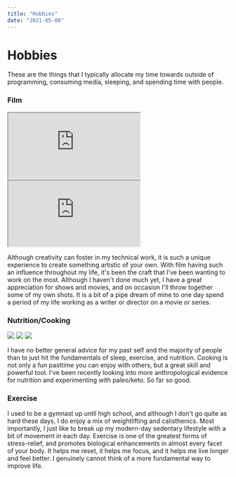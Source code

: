 ```yaml
---
title: "Hobbies"
date: "2021-05-08"
---
```


# Hobbies

These are the things that I typically allocate my time towards outside
of programming, consuming media, sleeping, and spending time with people.

### Film

<iframe class="hobby-embed" src="https://www.youtube.com/embed/5GuVyhStv6g" allow="fullscreen;"></iframe>
<iframe class="hobby-embed" src="https://www.youtube.com/embed/1SAEJwkoyx0" allow="fullscreen;"></iframe>

Although creativity can foster in my technical work, it is such a unique experience
to create something artistic of your own. With film having such an influence throughout
my life, it's been the craft that I've been wanting to work on the most. Although I
haven't done much yet, I have a great appreciation for shows and movies, and on occasion
I'll throw together some of my own shots. It is a bit of a pipe dream of mine to one day
spend a period of my life working as a writer or director on a movie or series. 

### Nutrition/Cooking

<img class="hobby-img" src="../images/lunch.jpg" />
<img class="hobby-img" src="../images/vegan.jpg" />
<img class="hobby-img" src="../images/breakfast.jpg" />

I have no better general advice for my past self and the majority of people than to
just hit the fundamentals of sleep, exercise, and nutrition. Cooking is not only
a fun pasttime you can enjoy with others, but a great skill and powerful tool.
I've been recently looking into more anthropological evidence for nutrition
and experimenting with paleo/keto. So far so good.

### Exercise

<!-- ![Me benching](../images/bench.png) -->

I used to be a gymnast up until high school, and although I don't go quite as hard these days,
I do enjoy a mix of weightlifting and calisthenics. Most importantly, I just like to break
up my modern-day sedentary lifestyle with a bit of movement in each day. Exercise is one of the greatest forms of
stress-relief, and promotes biological enhancements in almost every facet of your body.
It helps me reset, it helps me focus, and it helps me live longer and feel better.
I genuinely cannot think of a more fundamental way to improve life.